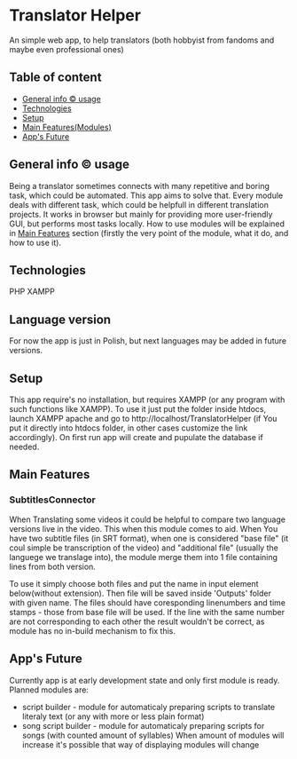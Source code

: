 # Translator Helper
An simple web app, to help translators (both hobbyist from fandoms and maybe even professional ones)

## Table of content
* [General info &copy; usage](#General-info-&copy;-usage)
* [Technologies](#Technologies)
* [Setup](#Setup)
* [Main Features(Modules)](#Main-Features)
* [App's Future](#App's-future)

## General info &copy; usage
Being a translator sometimes connects with many repetitive and boring task, which could be automated. This app aims to solve that. Every module deals with different task, which could be helpfull in different translation projects. 
It works in browser but mainly for providing more user-friendly GUI, but performs most tasks locally. How to use modules will be explained in [Main Features](#Main-Features) section (firstly the very point of the module, what it do, and how to use it).

## Technologies
PHP
XAMPP

## Language version
For now the app is just in Polish, but next languages may be added in future versions.

## Setup
This app require's no installation, but requires XAMPP (or any program with such functions like XAMPP).
To use it just put the folder inside htdocs, launch XAMPP apache and go to http://localhost/TranslatorHelper (if You put it directly into htdocs folder, in other cases customize the link accordingly). On first run app will create and pupulate the database if needed.

## Main Features
### SubtitlesConnector
When Translating some videos it could be helpful to compare two language versions live in the video. 
This when this module comes to aid. When You have two subtitle files (in SRT format), when one is considered "base file" (it coul simple be transcription of the video) and "additional file" (usually the languege we translage into), the module merge them into 1 file containing lines from both version. 

To use it simply choose both files and put the name in input element below(without extension). Then file will be saved inside 'Outputs' folder with given name.
The files should have coresponding linenumbers and time stamps - those from base file will be used. If the line with the same number are not corresponding to each other the result wouldn't be correct, as module has no in-build mechanism to fix this. 

## App's Future
Currently app is at early development state and only first module is ready. 
Planned modules are:
- script builder - module for automaticaly preparing scripts to translate literaly text (or any with more or less plain format)
- song script builder - module for automaticaly preparing scripts for songs (with counted amount of syllables)
When amount of modules will increase it's possible that way of displaying modules will change